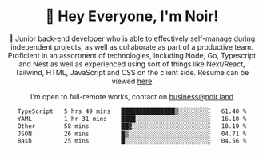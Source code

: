 <div align="center">

<h1 align="center">👋 Hey Everyone, I'm Noir! </h1>
  
<p>
  
 🎉 Junior back-end developer who is able to effectively self-manage during independent projects, as well as collaborate as part of a productive team. Proficient in an assortment of technologies, including Node, Go, Typescript and Nest as well as experienced using sort of things like Next/React, Tailwind, HTML, JavaScript and CSS on the client side. Resume can be viewed [here](https://cdn.noir.land/resume)

</p>
   
<p align="center">

  I'm open to full-remote works, contact on [business@noir.land](mailto:business@noir.land) 
 
 </p>
   

  
<!--START_SECTION:waka-->

```txt
TypeScript   5 hrs 49 mins   ███████████████▒░░░░░░░░░   61.40 %
YAML         1 hr 31 mins    ████░░░░░░░░░░░░░░░░░░░░░   16.10 %
Other        58 mins         ██▓░░░░░░░░░░░░░░░░░░░░░░   10.19 %
JSON         26 mins         █▒░░░░░░░░░░░░░░░░░░░░░░░   04.71 %
Bash         25 mins         █░░░░░░░░░░░░░░░░░░░░░░░░   04.56 %
```

<!--END_SECTION:waka-->
